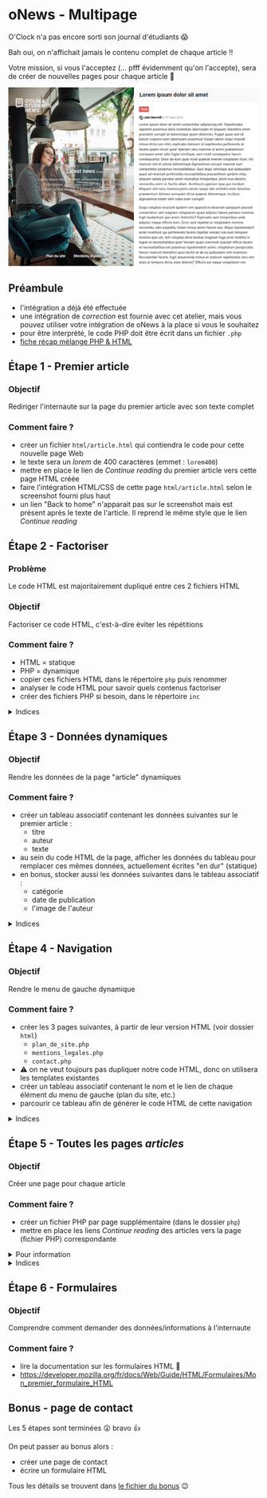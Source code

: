 # oNews - Multipage

O'Clock n'a pas encore sorti son journal d'étudiants :scream:

Bah oui, on n'affichait jamais le contenu complet de chaque article !!

Votre mission, si vous l'acceptez (... pfff évidemment qu'on l'accepte), sera de créer de nouvelles pages pour chaque article :muscle:

![homepage](article.png)

## Préambule

- l'intégration a déjà été effectuée
- une intégration de _correction_ est fournie avec cet atelier, mais vous pouvez utiliser votre intégration de oNews à la place si vous le souhaitez
- pour être interprété, le code PHP doit être écrit dans un fichier `.php`
- [fiche récap mélange PHP & HTML](https://github.com/Human-Booster-Aura/fiches-recap/blob/master/php/syntaxe.md#un-peu-de-html-avec-%c3%a7a)

## Étape 1 - Premier article

### Objectif

Rediriger l'internaute sur la page du premier article avec son texte complet

### Comment faire ?

- créer un fichier `html/article.html` qui contiendra le code pour cette nouvelle page Web
- le texte sera un _lorem_ de 400 caractères (emmet : `lorem400`)
- mettre en place le lien de _Continue reading_ du premier article vers cette page HTML créée
- faire l'intégration HTML/CSS de cette page `html/article.html` selon le screenshot fourni plus haut
- un lien "Back to home" n'apparait pas sur le screenshot mais est présent après le texte de l'article. Il reprend le même style que le lien _Continue reading_

## Étape 2 - Factoriser

### Problème

Le code HTML est majoritairement dupliqué entre ces 2 fichiers HTML

### Objectif

Factoriser ce code HTML, c'est-à-dire éviter les répétitions

### Comment faire ?

- HTML = statique
- PHP = dynamique
- copier ces fichiers HTML dans le répertoire `php` puis renommer
- analyser le code HTML pour savoir quels contenus factoriser
- créer des fichiers PHP si besoin, dans le répertoire `inc`

<details><summary>Indices</summary>

- il faut bien penser à renommer les fichiers en `.php`
- `include` ou `require` pour inclure des fichiers en PHP
- les fichiers inclus devront se trouver dans un sous-répertoire (bonne pratique) comme `inc`, `templates`, `views`, etc.

</details>

## Étape 3 - Données dynamiques

### Objectif

Rendre les données de la page "article" dynamiques

### Comment faire ?

- créer un tableau associatif contenant les données suivantes sur le premier article :
    - titre
    - auteur
    - texte
- au sein du code HTML de la page, afficher les données du tableau pour remplacer ces mêmes données, actuellement écrites "en dur" (statique)
- en bonus, stocker aussi les données suivantes dans le tableau associatif :
    - catégorie
    - date de publication
    - l'image de l'auteur

<details><summary>Indices</summary>

- attention, il y a deux dates, une date visible dans le rendu du navigateur et une date en HTML, utile lorsqu'un logiciel analyse la page, pensez à stocker les deux
- [fiche récap tableau associatif](https://github.com/Human-Booster-Aura/fiches-recap/blob/master/php/syntaxe.md#tableaux-associatifs)
- [fiche récap mélange PHP & HTML](https://github.com/Human-Booster-Aura/fiches-recap/blob/master/php/syntaxe.md#un-peu-de-html-avec-%c3%a7a)
- on peut stocker en clé le nom de la donnée (comme le nom d'une variable)
- et en valeur, la valeur de cette donnée
- l'utilisation du tableau permet de regrouper toutes ces informations en une seule variable


<details><summary>Spoiler</summary>

**PHP**

```php
$data = [
    'title' => 'Lorem ipsum dolor sit amet',
    'author' => 'John Marchill',
    'text' => 'Lorem ipsum dolor sit amet consectetur adipisicing elit. Repellendus sapiente possimus dolor molestias laboriosam et aliquam, blanditiis amet provident corrupti at doloremque quam distinctio. Fugiat quasi sed id! Earum corporis eum laboriosam possimus!',
]
```

**HTML**

```php
<h2 class="right__title"><?php echo $data['title'] ?></h2>
```

</details>

</details>

## Étape 4 - Navigation

### Objectif

Rendre le menu de gauche dynamique

### Comment faire ?

- créer les 3 pages suivantes, à partir de leur version HTML (voir dossier `html`)
  - `plan_de_site.php`
  - `mentions_legales.php`
  - `contact.php`
- :warning: on ne veut toujours pas dupliquer notre code HTML, donc on utilisera les templates existantes
- créer un tableau associatif contenant le nom et le lien de chaque élément du menu de gauche (plan du site, etc.)
- parcourir ce tableau afin de générer le code HTML de cette navigation

<details><summary>Indices</summary>

- [fiche récap tableau associatif](https://github.com/Human-Booster-Aura/fiches-recap/blob/master/php/syntaxe.md#tableaux-associatifs)
- on peut stocker le label de chaque lien en clé
- et l'URL en valeur
- le moyen le plus simple pour parcourir un tableau est un `foreach` [fiche récap](https://github.com/Human-Booster-Aura/fiches-recap/blob/master/php/boucles.md#foreach)

</details>

## Étape 5 - Toutes les pages _articles_

### Objectif

Créer une page pour chaque article

### Comment faire ?

- créer un fichier PHP par page supplémentaire (dans le dossier `php`)
- mettre en place les liens _Continue reading_ des articles vers la page (fichier PHP) correspondante

<details><summary>Pour information</summary>

- à la fin d'un script PHP, toutes les données sont détruites
- les variables de la page précédente sont perdues
- on ne peut pas transférer des données d'une page à l'autre
- à chaque page PHP appelée (via navigateur), on recommence de 0 #poissonrouge

</details>

<details><summary>Indices</summary>

- créer les fichiers :
    - `php/article2.php`
    - `php/article3.php`
    - `php/article4.php`
    - `php/article5.php`
    - `php/article6.php`
- dans chaque fichier :
    - créer le tableau associatif contenant les données à afficher pour l'article en question
    - le code HTML de la page article est répété :scream:
        - créer un fichier de `template` pour les articles
        - utiliser (inclusion) ce fichier de `template` dans les pages `article*.php`

</details>

## Étape 6 - Formulaires

### Objectif

Comprendre comment demander des données/informations à l'internaute

### Comment faire ?

- lire la documentation sur les formulaires HTML :tada:
- https://developer.mozilla.org/fr/docs/Web/Guide/HTML/Formulaires/Mon_premier_formulaire_HTML

## Bonus - page de contact

Les 5 étapes sont terminées :astonished: bravo :+1:

On peut passer au bonus alors :
- créer une page de contact
- écrire un formulaire HTML

Tous les détails se trouvent dans [le fichier du bonus](bonus.md) :wink:
